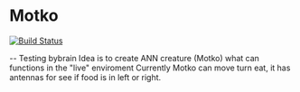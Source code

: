 # Motko

[![Build Status](https://travis-ci.org/Tiima/Motko.svg?branch=master)](https://travis-ci.org/Tiima/Motko)

--
Testing bybrain
Idea is to create ANN creature (Motko) what can functions in the "live" enviroment
Currently Motko can move turn eat, it has antennas for see if food is in left or right.
